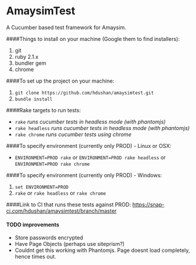 AmaysimTest
===========

A Cucumber based test framework for Amaysim.

####Things to install on your machine 
(Google them to find installers):

1. git
2. ruby 2.1.x
3. bundler gem
4. chrome

####To set up the project on your machine:
1. `git clone https://github.com/hdushan/amaysimtest.git`
2. `bundle install`

####Rake targets to run tests:
- `rake` *runs cucumber tests in headless mode (with phantomjs)*
- `rake headless` *runs cucumber tests in headless mode (with phantomjs)*
- `rake chrome` *runs cucumber tests using chrome*

####To specify environment (currently only PROD) - Linux or OSX:
- `ENVIRONMENT=PROD rake` or `ENVIRONMENT=PROD rake headless` or `ENVIRONMENT=PROD rake chrome`

####To specify environment (currently only PROD) - Windows:
1. `set ENVIRONMENT=PROD`
2. `rake` or `rake headless` or `rake chrome`

####Link to CI that runs these tests against PROD:
https://snap-ci.com/hdushan/amaysimtest/branch/master

#### TODO improvements
- Store passwords encrypted
- Have Page Objects (perhaps use siteprism?)
- Couldnt get this working with Phantomjs. Page doesnt load completely, hence times out.